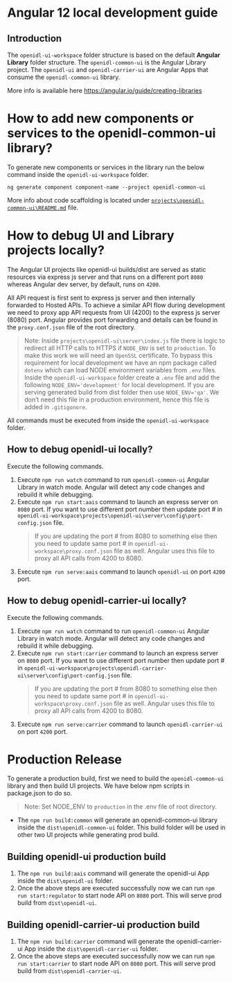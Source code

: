 # Angular 12 local development guide

## Introduction

The `openidl-ui-workspace` folder structure is based on the default **Angular Library** folder structure. The `openidl-common-ui` is the Angular Library project. The `openidl-ui` and `openidl-carrier-ui` are Angular Apps that consume the `openidl-common-ui` library.

More info is available here https://angular.io/guide/creating-libraries

# How to add new components or services to the openidl-common-ui library?

To generate new components or services in the library run the below command inside the `openidl-ui-workspace` folder.

```
ng generate component component-name --project openidl-common-ui
```

More info about code scaffolding is located under [`projects\openidl-common-ui\README.md`](/projects/openidl-common-ui/README.md) file.

# How to debug UI and Library projects locally?

The Angular UI projects like openidl-ui builds/dist are served as static resources via express js server and that runs on a different port `8080` whereas Angular dev server, by default, runs on `4200`.

All API request is first sent to express js server and then internally forwarded to Hosted APIs. To achieve a similar API flow during development we need to proxy app API requests from UI (4200) to the express js server (8080) port. Angular provides port forwarding and details can be found in the `proxy.conf.json` file of the root directory.

> Note: Inside `projects\openidl-ui\server\index.js` file there is logic to redirect all HTTP calls to HTTPS if `NODE_ENV` is set to `production`. To make this work we will need an `OpenSSL` certificate. To bypass this requirement for local development we have an npm package called `dotenv` which can load NODE environment variables from `.env` files. Inside the `openidl-ui-workspace` folder create a `.env` file and add the following `NODE_ENV='development'` for local development. If you are serving generated build from dist folder then use `NODE_ENV='qa'`. We don’t need this file in a production environment, hence this file is added in `.gitigonore`.

All commands must be executed from inside the `openidl-ui-workspace` folder.

## How to debug openidl-ui locally?

Execute the following commands.

1. Execute `npm run watch` command to run `openidl-common-ui` Angular Library in watch mode. Angular will detect any code changes and rebuild it while debugging.
2. Execute `npm run start:aais` command to launch an express server on `8080` port. If you want to use different port number then update port # in `openidl-ui-workspace\projects\openidl-ui\server\config\port-config.json` file.
    > If you are updating the port # from 8080 to something else then you need to update same port # in `openidl-ui-workspace\proxy.conf.json` file as well. Angular uses this file to proxy all API calls from 4200 to 8080.
3. Execute `npm run serve:aais` command to launch `openidl-ui` on port `4200` port.

## How to debug openidl-carrier-ui locally?

Execute the following commands.

1. Execute `npm run watch` command to run `openidl-common-ui` Angular Library in watch mode. Angular will detect any code changes and rebuild it while debugging.
2. Execute `npm run start:carrier` command to launch an express server on `8080` port. If you want to use different port number then update port # in `openidl-ui-workspace\projects\openidl-carrier-ui\server\config\port-config.json` file.
    > If you are updating the port # from 8080 to something else then you need to update same port # in `openidl-ui-workspace\proxy.conf.json` file as well. Angular uses this file to proxy all API calls from 4200 to 8080.
3. Execute `npm run serve:carrier` command to launch `openidl-carrier-ui` on port `4200` port.

# Production Release

To generate a production build, first we need to build the `openidl-common-ui` library and then build UI projects. We have below npm scripts in package.json to do so.

> Note: Set NODE_ENV to `production` in the .env file of root directory.

-   The `npm run build:common` will generate an openidl-common-ui library inside the `dist\openidl-common-ui` folder. This build folder will be used in other two UI projects while generating prod build.

## Building openidl-ui production build

1. The `npm run build:aais` command will generate the openidl-ui App inside the `dist\openidl-ui` folder.
2. Once the above steps are executed successfully now we can run `npm run start:regulator` to start node API on `8080` port. This will serve prod build from `dist\openidl-ui`.

## Building openidl-carrier-ui production build

1. The `npm run build:carrier` command will generate the openidl-carrier-ui App inside the `dist\openidl-carrier-ui` folder.
2. Once the above steps are executed successfully now we can run `npm run start:carrier` to start node API on `8080` port. This will serve prod build from `dist\openidl-carrier-ui`.
